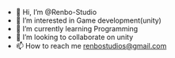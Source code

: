 - 👋 Hi, I’m @Renbo-Studio
- 👀 I’m interested in Game development(unity)
- 🌱 I’m currently learning Programming
- 💞️ I’m looking to collaborate on unity
- 📫 How to reach me renbostudios@gmail.com

<!---
Renbo-Studio/Renbo-Studio is a ✨ special ✨ repository because its `README.md` (this file) appears on your GitHub profile.
You can click the Preview link to take a look at your changes.
--->
